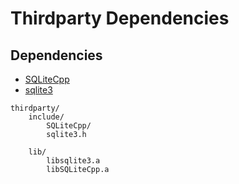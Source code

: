 # Thirdparty Dependencies


## Dependencies

- [SQLiteCpp](https://github.com/SRombauts/SQLiteCpp)
- [sqlite3](https://github.com/sqlite/sqlite)



```
thirdparty/
	include/
		SQLiteCpp/
		sqlite3.h

	lib/
		libsqlite3.a
		libSQLiteCpp.a
```


